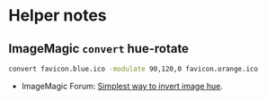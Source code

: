 # Helper notes

## ImageMagic `convert` hue-rotate

```bash
convert favicon.blue.ico -modulate 90,120,0 favicon.orange.ico 
```

* ImageMagic Forum: [Simplest way to invert image hue](https://www.imagemagick.org/discourse-server/viewtopic.php?t=31737).
